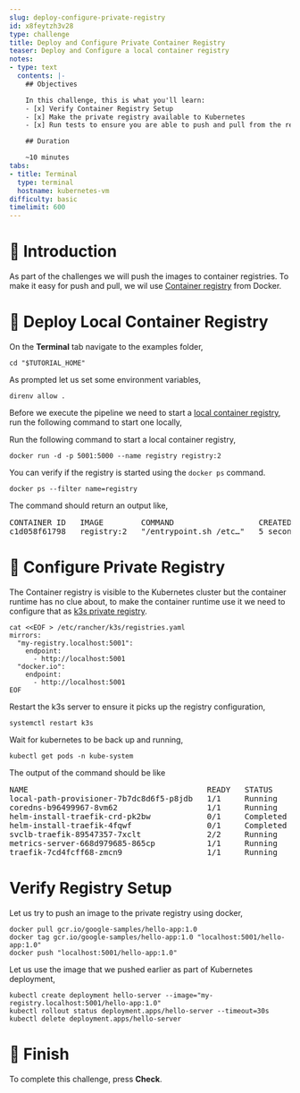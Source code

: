 ```yaml
---
slug: deploy-configure-private-registry
id: x8feytzh3v28
type: challenge
title: Deploy and Configure Private Container Registry
teaser: Deploy and Configure a local container registry
notes:
- type: text
  contents: |-
    ## Objectives

    In this challenge, this is what you'll learn:
    - [x] Verify Container Registry Setup
    - [x] Make the private registry available to Kubernetes
    - [x] Run tests to ensure you are able to push and pull from the registry

    ## Duration

    ~10 minutes
tabs:
- title: Terminal
  type: terminal
  hostname: kubernetes-vm
difficulty: basic
timelimit: 600
---
```


🚀 Introduction
===============

As part of the challenges we will push the  images to container registries. To make it easy for push and pull, we wil use [Container registry](https://docs.docker.com/registry/) from Docker.

🔧 Deploy Local Container Registry
==================================

On the **Terminal** tab navigate to the examples folder,

```shell
cd "$TUTORIAL_HOME"
```

As prompted let us set some environment variables,

```shell
direnv allow .
```

Before we execute the pipeline we need to start a [local container registry](https://docs.docker.com/registry/), run the following command to start one locally,

Run the following command to start a local container registry,

```shell
docker run -d -p 5001:5000 --name registry registry:2
```

You can verify if the registry is started using the `docker ps` command.

```shell
docker ps --filter name=registry
```

The command should return an output like,

<pre>
CONTAINER ID   IMAGE        COMMAND                  CREATED         STATUS         PORTS                                       NAMES
c1d058f61798   registry:2   "/entrypoint.sh /etc…"   5 seconds ago   Up 3 seconds   0.0.0.0:5001->5000/tcp, :::5001->5000/tcp   registry
</pre>

🫙 Configure Private Registry
=============================

The Container registry is visible to the Kubernetes cluster but the container runtime has no clue about, to make the container runtime use it we need to configure that as [k3s private registry](https://rancher.com/docs/k3s/latest/en/installation/private-registry/).

```shell
cat <<EOF > /etc/rancher/k3s/registries.yaml
mirrors:
  "my-registry.localhost:5001":
    endpoint:
      - http://localhost:5001
  "docker.io":
    endpoint:
      - http://localhost:5001
EOF
```

Restart the k3s server to ensure it picks up the registry configuration,

```shell
systemctl restart k3s
```

Wait for kubernetes to be back up and running,

```shell
kubectl get pods -n kube-system
```

The output of the command should be like

<pre>
NAME                                      READY   STATUS      RESTARTS   AGE
local-path-provisioner-7b7dc8d6f5-p8jdb   1/1     Running     0          75m
coredns-b96499967-8vm62                   1/1     Running     0          75m
helm-install-traefik-crd-pk2bw            0/1     Completed   0          75m
helm-install-traefik-4fqwf                0/1     Completed   1          75m
svclb-traefik-89547357-7xclt              2/2     Running     0          75m
metrics-server-668d979685-865cp           1/1     Running     0          75m
traefik-7cd4fcff68-zmcn9                  1/1     Running     0          75m
</pre>

Verify Registry Setup
=====================

Let us try to push an image to the private registry using docker,

```shell
docker pull gcr.io/google-samples/hello-app:1.0
docker tag gcr.io/google-samples/hello-app:1.0 "localhost:5001/hello-app:1.0"
docker push "localhost:5001/hello-app:1.0"
```

Let us use the image that we pushed earlier as part of Kubernetes deployment,

```shell
kubectl create deployment hello-server --image="my-registry.localhost:5001/hello-app:1.0"
kubectl rollout status deployment.apps/hello-server --timeout=30s
kubectl delete deployment.apps/hello-server
```

🏁 Finish
=========

To complete this challenge, press **Check**.
